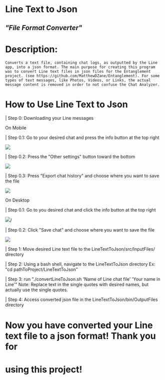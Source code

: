 # Line Text to Json

## *"File Format Converter"*

# Description:
    Converts a text file, containing chat logs, as outputted by the Line app, into a json format. The main purpose for creating this program was to convert Line text files in json files for the Entanglement project. (see https://github.com/MatthewDZane/Entanglement). For some types of text messages, like Photos, Videos, or Links, the actual message content is removed in order to not confuse the Chat Analyzer.

# How to Use Line Text to Json

| Step 0: Downloading your Line messages

  On Mobile

  | Step 0.1: Go to your desired chat and press the info button at the top right

<img src=./Examples/InfoButton.jpg />

  | Step 0.2: Press the "Other settings" button toward the bottom

<img src=./Examples/OtherSettingsButton.png />

  | Step 0.3: Press "Export chat history" and choose where you want to save the file

<img src=./Examples/ExportChatHistory.png />

  On Desktop

  | Step 0.1: Go to you desired chat and click the info button at the top right

<img src=./Examples/DesktopInfoButton.png >/

  | Step 0.2: Click "Save chat" and choose where you want to save the file

<img src=./Examples/SaveChat.png />

| Step 1: Move desired Line text file to the LineTextToJson/src/InputFiles/ directory

| Step 2: Using a bash shell, navigate to the LineTextToJson directory
          Ex: "cd pathToProject/LineTextToJson"

| Step 3: run "./convertLineToJson.sh 'Name of Line chat file' 'Your name in Line'"
          Note: Replace text in the single quotes with desired names, but actually
                use the single quotes.

| Step 4: Access converted json file in the LineTextToJson/bin/OutputFiles directory

# Now you have converted your Line text file to a json format! Thank you for
# using this project!




 
